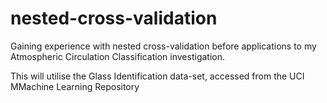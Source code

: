 # nested-cross-validation
Gaining experience with nested cross-validation before applications to my Atmospheric Circulation Classification investigation. 

This will utilise the Glass Identification data-set, accessed from the UCI MMachine Learning Repository
